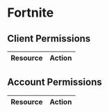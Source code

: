 # Fortnite


## Client Permissions
| Resource | Action |
| - | - |

## Account Permissions
| Resource | Action |
| - | - |

